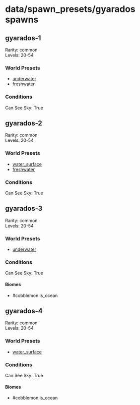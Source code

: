 # data/spawn_presets/gyarados spawns  
  
## gyarados-1  
Rarity: common  
Levels: 20-54  
  
### World Presets  
* [underwater](data/spawn_data/underwater.md)  
* [freshwater](data/spawn_data/freshwater.md)  
  
### Conditions  
Can See Sky: True  
  
## gyarados-2  
Rarity: common  
Levels: 20-54  
  
### World Presets  
* [water_surface](data/spawn_data/water_surface.md)  
* [freshwater](data/spawn_data/freshwater.md)  
  
### Conditions  
Can See Sky: True  
  
## gyarados-3  
Rarity: common  
Levels: 20-54  
  
### World Presets  
* [underwater](data/spawn_data/underwater.md)  
  
### Conditions  
Can See Sky: True  
  
#### Biomes  
  * #cobblemon:is_ocean
  
  
## gyarados-4  
Rarity: common  
Levels: 20-54  
  
### World Presets  
* [water_surface](data/spawn_data/water_surface.md)  
  
### Conditions  
Can See Sky: True  
  
#### Biomes  
  * #cobblemon:is_ocean
  
